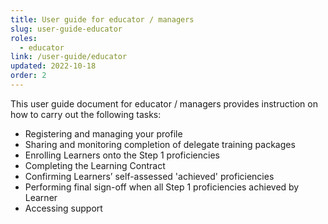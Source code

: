 ```yaml
---
title: User guide for educator / managers
slug: user-guide-educator
roles:
  - educator
link: /user-guide/educator
updated: 2022-10-18
order: 2
---
```

This user guide document for educator / managers provides instruction on how to carry out the following tasks:

- Registering and managing your profile
- Sharing and monitoring completion of delegate training packages​
- Enrolling Learners onto the Step 1 proficiencies
- Completing the Learning Contract​
- Confirming Learners’ self-assessed 'achieved' proficiencies
- Performing final sign-off when all Step 1 proficiencies achieved by Learner
- Accessing support​